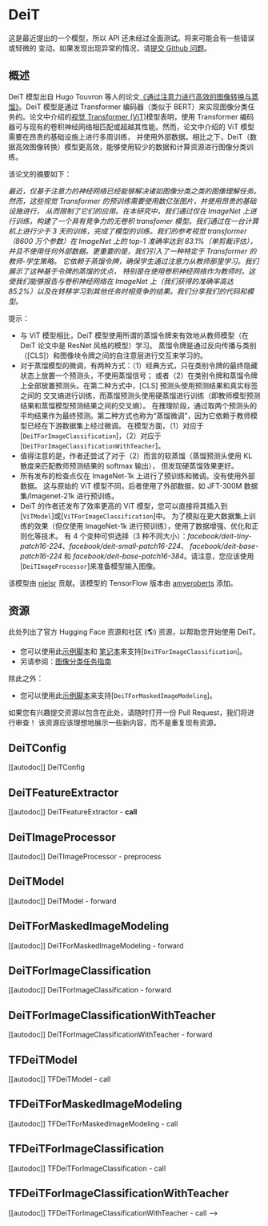 <!--
版权 © 2021 HuggingFace 团队。保留所有权利。

根据 Apache 许可证，版本 2.0（"许可证"），除非符合许可证规定，
否则不能使用此文件。您可以在以下网址获取该许可证副本：

http://www.apache.org/licenses/LICENSE-2.0

除非适用法律要求或书面同意，根据许可证分发的软件是按
"原样" BASIS，无任何明示或暗示的保证或条件。
有关许可证下的特定语言的权限和限制，请参阅许可证。

⚠️ 请注意，该文件是 Markdown 格式，但包含特定的语法，适用于我们的文档构建工具（类似于 MDX），
可能在您的 Markdown 查看器中呈现不正确。

-->

# DeiT

<Tip>

这是最近提出的一个模型，所以 API 还未经过全面测试。将来可能会有一些错误或轻微的
变动。如果发现出现异常的情况，请[提交 Github 问题](https://github.com/huggingface/transformers/issues/new?assignees=&labels=&template=bug-report.md&title)。

</Tip>

## 概述

DeiT 模型出自 Hugo Touvron 等人的论文[《通过注意力进行高效的图像转换与蒸馏》](https://arxiv.org/abs/2012.12877)。DeiT
模型是通过 Transformer 编码器（类似于 BERT）来实现图像分类任务的。论文中介绍的[视觉 Transformer (ViT)](vit)模型表明，使用 Transformer
编码器可与现有的卷积神经网络相匹配或超越其性能。然而，论文中介绍的 ViT 模型需要在昂贵的基础设施上进行多周训练，
并使用外部数据。相比之下，DeiT（数据高效图像转换）模型更高效，能够使用较少的数据和计算资源进行图像分类训练。

该论文的摘要如下：

*最近，仅基于注意力的神经网络已经能够解决诸如图像分类之类的图像理解任务。
然而，这些视觉 Transformer 的预训练需要使用数亿张图片，并使用昂贵的基础设施进行，
从而限制了它们的应用。在本研究中，我们通过仅在 ImageNet 上进行训练，构建了一个具有竞争力的无卷积
transfomer 模型。我们通过在一台计算机上进行少于 3 天的训练，完成了模型的训练。我们的参考视觉
transformer（8600 万个参数）在 ImageNet 上的 top-1 准确率达到 83.1%（单剪裁评估），
并且不使用任何外部数据。更重要的是，我们引入了一种特定于 Transformer 的教师-学生策略。
它依赖于蒸馏令牌，确保学生通过注意力从教师那里学习。我们展示了这种基于令牌的蒸馏的优点，
特别是在使用卷积神经网络作为教师时。这使我们能够报告与卷积神经网络在
ImageNet 上（我们获得的准确率高达 85.2%）以及在转移学习到其他任务时相竞争的结果。我们分享我们的代码和模型。*

提示：

- 与 ViT 模型相比，DeiT 模型使用所谓的蒸馏令牌来有效地从教师模型（在 DeiT 论文中是 ResNet 风格的模型）学习。
  蒸馏令牌是通过反向传播与类别（[CLS]）和图像块令牌之间的自注意层进行交互来学习的。
- 对于蒸馏模型的微调，有两种方式：（1）经典方式，只在类别令牌的最终隐藏状态上放置一个预测头，不使用蒸馏信号；
  或者（2）在类别令牌和蒸馏令牌上全部放置预测头。在第二种方式中，[CLS] 预测头使用预测结果和真实标签之间的
  交叉熵进行训练，而蒸馏预测头使用硬蒸馏进行训练（即教师模型预测结果和蒸馏模型预测结果之间的交叉熵）。
  在推理阶段，通过取两个预测头的平均结果作为最终预测。第二种方式也称为“蒸馏微调”，因为它依赖于教师模型已经在下游数据集上经过微调。
  在模型方面，（1）对应于[`DeiTForImageClassification`]，（2）对应于[`DeiTForImageClassificationWithTeacher`]。
- 值得注意的是，作者还尝试了对于（2）而言的软蒸馏（蒸馏预测头使用 KL 散度来匹配教师预测结果的 softmax 输出），
  但发现硬蒸馏效果更好。
- 所有发布的检查点仅在 ImageNet-1k 上进行了预训练和微调。没有使用外部数据。
  这与原始的 ViT 模型不同，后者使用了外部数据，如 JFT-300M 数据集/Imagenet-21k 进行预训练。
- DeiT 的作者还发布了效率更高的 ViT 模型，您可以直接将其插入到[`ViTModel`]或[`ViTForImageClassification`]中。
  为了模拟在更大数据集上训练的效果（但仅使用 ImageNet-1k 进行预训练），使用了数据增强、优化和正则化等技术。
  有 4 个变种可供选择（3 种不同大小）：*facebook/deit-tiny-patch16-224*、*facebook/deit-small-patch16-224*、
  *facebook/deit-base-patch16-224* 和 *facebook/deit-base-patch16-384*。请注意，您应该使用[`DeiTImageProcessor`]来准备模型输入图像。

该模型由 [nielsr](https://huggingface.co/nielsr) 贡献。该模型的 TensorFlow 版本由 [amyeroberts](https://huggingface.co/amyeroberts) 添加。

## 资源

此处列出了官方 Hugging Face 资源和社区 (🌎) 资源，以帮助您开始使用 DeiT。

<PipelineTag pipeline="image-classification"/>

- 您可以使用此[示例脚本](https://github.com/huggingface/transformers/tree/main/examples/pytorch/image-classification)和
  [笔记本](https://colab.research.google.com/github/huggingface/notebooks/blob/main/examples/image_classification.ipynb)来支持[`DeiTForImageClassification`]。
- 另请参阅：[图像分类任务指南](../tasks/image_classification)

除此之外：

- 您可以使用此[示例脚本](https://github.com/huggingface/transformers/tree/main/examples/pytorch/image-pretraining)来支持[`DeiTForMaskedImageModeling`]。

如果您有兴趣提交资源以包含在此处，请随时打开一份 Pull Request，我们将进行审查！
该资源应该理想地展示一些新内容，而不是重复现有资源。

## DeiTConfig

[[autodoc]] DeiTConfig

## DeiTFeatureExtractor

[[autodoc]] DeiTFeatureExtractor
    - __call__

## DeiTImageProcessor

[[autodoc]] DeiTImageProcessor
    - preprocess

## DeiTModel

[[autodoc]] DeiTModel
    - forward

## DeiTForMaskedImageModeling

[[autodoc]] DeiTForMaskedImageModeling
    - forward

## DeiTForImageClassification

[[autodoc]] DeiTForImageClassification
    - forward

## DeiTForImageClassificationWithTeacher

[[autodoc]] DeiTForImageClassificationWithTeacher
    - forward

## TFDeiTModel

[[autodoc]] TFDeiTModel
    - call

## TFDeiTForMaskedImageModeling

[[autodoc]] TFDeiTForMaskedImageModeling
    - call

## TFDeiTForImageClassification

[[autodoc]] TFDeiTForImageClassification
    - call

## TFDeiTForImageClassificationWithTeacher

[[autodoc]] TFDeiTForImageClassificationWithTeacher
    - call
-->